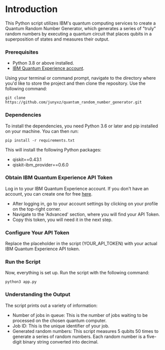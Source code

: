 # Introduction
This Python script utilizes IBM's quantum computing services to create a Quantum Random Number Generator, which generates a series of "truly" random numbers by executing a quantum circuit that places qubits in a superposition of states and measures their output.

### Prerequisites
- Python 3.8 or above installed.
- [IBM Quantum Experience account](https://quantum-computing.ibm.com/).

Using your terminal or command prompt, navigate to the directory where you'd like to store the project and then clone the repository. Use the following command:
```
git clone https://github.com/junyxz/quantum_random_number_generator.git
```

### Dependencies
To install the dependencies, you need Python 3.6 or later and pip installed on your machine. You can then run:
```
pip install -r requirements.txt
```
This will install the following Python packages:

- qiskit==0.43.1
- qiskit-ibm_provider==0.6.0

### Obtain IBM Quantum Experience API Token
Log in to your IBM Quantum Experience account. If you don't have an account, you can create one for free [here](https://quantum-computing.ibm.com/).

- After logging in, go to your account settings by clicking on your profile on the top-right corner.
- Navigate to the 'Advanced' section, where you will find your API Token.
- Copy this token, you will need it in the next step.

### Configure Your API Token
Replace the placeholder in the script (YOUR_API_TOKEN) with your actual IBM Quantum Experience API token.

### Run the Script

Now, everything is set up. Run the script with the following command:
```
python3 app.py
```

### Understanding the Output

The script prints out a variety of information:
- Number of jobs in queue: This is the number of jobs waiting to be processed on the chosen quantum computer.
- Job ID: This is the unique identifier of your job.
- Generated random numbers: This script measures 5 qubits 50 times to generate a series of random numbers. Each random number is a five-digit binary string converted into decimal.